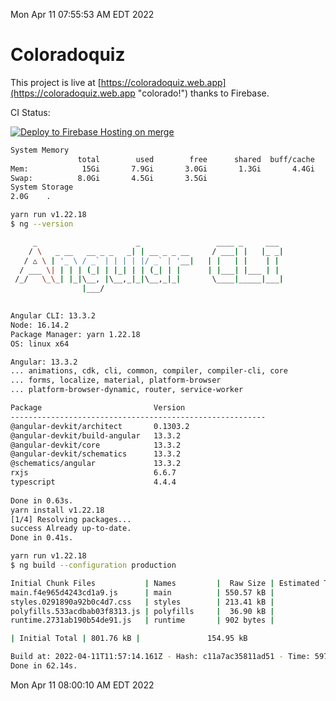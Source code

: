Mon Apr 11 07:55:53 AM EDT 2022

# Coloradoquiz


This project is live at [https://coloradoquiz.web.app](https://coloradoquiz.web.app "colorado!") thanks to Firebase.

CI Status: 

[![Deploy to Firebase Hosting on merge](https://github.com/teamkushal/coloradoquiz/actions/workflows/firebase-hosting-merge.yml/badge.svg)](https://github.com/teamkushal/coloradoquiz/actions/workflows/firebase-hosting-merge.yml)

```bash
System Memory
               total        used        free      shared  buff/cache   available
Mem:            15Gi       7.9Gi       3.0Gi       1.3Gi       4.4Gi       5.7Gi
Swap:          8.0Gi       4.5Gi       3.5Gi
System Storage
2.0G	.
```
```bash
yarn run v1.22.18
$ ng --version

     _                      _                 ____ _     ___
    / \   _ __   __ _ _   _| | __ _ _ __     / ___| |   |_ _|
   / △ \ | '_ \ / _` | | | | |/ _` | '__|   | |   | |    | |
  / ___ \| | | | (_| | |_| | | (_| | |      | |___| |___ | |
 /_/   \_\_| |_|\__, |\__,_|_|\__,_|_|       \____|_____|___|
                |___/
    

Angular CLI: 13.3.2
Node: 16.14.2
Package Manager: yarn 1.22.18
OS: linux x64

Angular: 13.3.2
... animations, cdk, cli, common, compiler, compiler-cli, core
... forms, localize, material, platform-browser
... platform-browser-dynamic, router, service-worker

Package                         Version
---------------------------------------------------------
@angular-devkit/architect       0.1303.2
@angular-devkit/build-angular   13.3.2
@angular-devkit/core            13.3.2
@angular-devkit/schematics      13.3.2
@schematics/angular             13.3.2
rxjs                            6.6.7
typescript                      4.4.4
    
Done in 0.63s.
yarn install v1.22.18
[1/4] Resolving packages...
success Already up-to-date.
Done in 0.41s.
```
```bash
yarn run v1.22.18
$ ng build --configuration production

Initial Chunk Files           | Names         |  Raw Size | Estimated Transfer Size
main.f4e965d4243cd1a9.js      | main          | 550.57 kB |               130.19 kB
styles.0291890a92b0c4d7.css   | styles        | 213.41 kB |                12.54 kB
polyfills.533acdbab03f8313.js | polyfills     |  36.90 kB |                11.72 kB
runtime.2731ab190b54de91.js   | runtime       | 902 bytes |               517 bytes

| Initial Total | 801.76 kB |               154.95 kB

Build at: 2022-04-11T11:57:14.161Z - Hash: c11a7ac35811ad51 - Time: 59747ms
Done in 62.14s.
```
Mon Apr 11 08:00:10 AM EDT 2022
